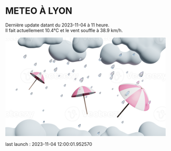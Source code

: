 # METEO À LYON

Dernière update datant du 2023-11-04 à 11 heure.  
Il fait actuellement 10.4°C et le vent souffle à 38.9 km/h.      

![](./.github/rain.png)

last launch : 2023-11-04 12:00:01.952570
